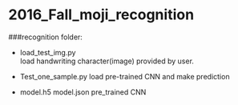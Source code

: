 # 2016_Fall_moji_recognition

###recognition folder:  

* load_test_img.py  
load handwriting character(image) provided by user.  

* Test_one_sample.py
load pre-trained CNN and make prediction  

* model.h5 model.json
pre_trained CNN
